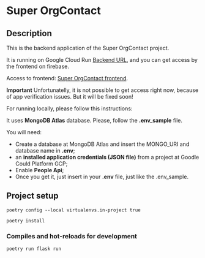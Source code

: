# Super OrgContact

## Description

This is the backend application of the Super OrgContact project.

It is running on Google Cloud Run [Backend URL](https://superorgcontact-3fufpf5spq-rj.a.run.app), and you can get access by the frontend on firebase. 

Access to frontend: [Super OrgContact frontend](https://superorgcontactfirebase.web.app/).

**Important** Unfortunatelly, it is not possible to get access right now, because of app verification issues. But it will be fixed soon!

For running locally, please follow this instructions:

It uses **MongoDB Atlas** database. Please, follow the **.env_sample** file.

You will need:
- Create a database at MongoDB Atlas and insert the MONGO_URI and database name in **.env**;
- an **installed application credentials (JSON file)** from a project at Goodle Could Platform GCP;
- Enable **People Api**;
- Once you get it, just insert in your **.env** file, just like the .env_sample.

## Project setup
```
poetry config --local virtualenvs.in-project true
```
```
poetry install
```

### Compiles and hot-reloads for development
```
poetry run flask run
```

